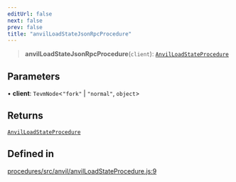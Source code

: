```yaml
---
editUrl: false
next: false
prev: false
title: "anvilLoadStateJsonRpcProcedure"
---
```


> **anvilLoadStateJsonRpcProcedure**(`client`): [`AnvilLoadStateProcedure`](/reference/tevm/procedures/type-aliases/anvilloadstateprocedure/)

## Parameters

• **client**: `TevmNode`\<`"fork"` \| `"normal"`, `object`\>

## Returns

[`AnvilLoadStateProcedure`](/reference/tevm/procedures/type-aliases/anvilloadstateprocedure/)

## Defined in

[procedures/src/anvil/anvilLoadStateProcedure.js:9](https://github.com/evmts/tevm-monorepo/blob/main/packages/procedures/src/anvil/anvilLoadStateProcedure.js#L9)
